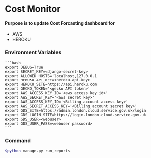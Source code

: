 # Cost Monitor 

#### Purpose is to update Cost Forcasting dashboard for
- AWS
- HEROKU

### Environment Variables

    ```bash
    export DEBUG=True
    export SECRET_KEY=<django-secret-key>
    export ALLOWED_HOSTS='localhost,127.0.0.1
    export HEROKU_API_KEY=<heroku-api-key>
    export HEROKU_SITE=https://api.heroku.com
    export GECKO_TOKEN='<gecko API token>'
    export AWS_ACCESS_KEY_ID='<aws access key id>'
    export AWS_SECRET_KEY='<aws secret key>'
    export AWS_ACCESS_KEY_ID='<Billing account access key>'
    export AWS_SECRET_ACCESS_KEY='<Billing account secret key>'
    export GDS_SITE=https://admin.london.cloud.service.gov.uk/login
    export GDS_LOGIN_SITE=https://login.london.cloud.service.gov.uk
    export GDS_USER=<webuser>
    export GDS_USER_PASS=<webuser password>
    ```

### Command
```bash
$python manage.py run_reports
```
